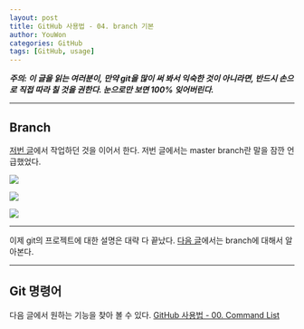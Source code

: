 ```yaml
---
layout: post
title: GitHub 사용법 - 04. branch 기본
author: YouWon
categories: GitHub
tags: [GitHub, usage]
---
```



***주의: 이 글을 읽는 여러분이, 만약 git을 많이 써 봐서 익숙한 것이 아니라면, 반드시 손으로 직접 따라 칠 것을 권한다. 눈으로만 보면 100% 잊어버린다.***

---

## Branch

[저번 글](https://greeksharifa.github.io/github/2018/08/07/github-usage-04-branch-basic/)에서 작업하던 것을 이어서 한다. 저번 글에서는 master branch란 말을 잠깐 언급했었다.





![](/public/img/GitHub/2018_08_07_github_usage_04_branch-basic/.PNG)

![](/public/img/GitHub/2018_08_07_github_usage_04_branch-basic/.PNG)

![](/public/img/GitHub/2018_08_07_github_usage_04_branch-basic/.PNG)


---

이제 git의 프로젝트에 대한 설명은 대략 다 끝났다. [다음 글](https://greeksharifa.github.io/github/2018/08/11/github-usage-05-branch-basic/)에서는 branch에 대해서 알아본다.

---

## Git 명령어

다음 글에서 원하는 기능을 찾아 볼 수 있다. [GitHub 사용법 - 00. Command List](https://greeksharifa.github.io/github/2018/06/29/github-usage-00-command-list/)
